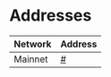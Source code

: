 # Addresses

| Network       | Address       |
| -------------  | ------------- |
| Mainnet      | [#](https://etherscan.io/address/#) |